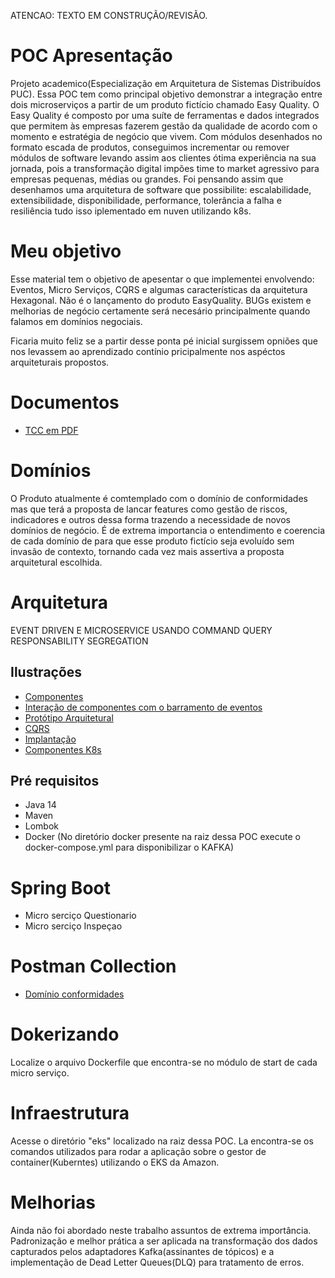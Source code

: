 ATENCAO: TEXTO EM CONSTRUÇÃO/REVISÃO.

# POC Apresentação
Projeto academico(Especialização em Arquitetura de Sistemas Distribuídos PUC).
Essa POC tem como principal objetivo demonstrar a integração entre dois microserviços a partir de um produto fictício chamado Easy Quality. 
O Easy Quality é composto por uma suíte de ferramentas e dados integrados que permitem às empresas fazerem gestão da qualidade de acordo com o momento e estratégia de negócio que vivem. Com módulos desenhados no formato escada de produtos, conseguimos incrementar ou remover  módulos de software levando assim aos clientes ótima experiência na sua jornada, pois a transformação digital impões time to market agressivo para empresas pequenas, médias ou grandes. Foi pensando assim que desenhamos uma arquitetura de software que possibilite: escalabilidade, extensibilidade, disponibilidade, performance, tolerância a falha e resiliência tudo isso iplementado em nuven utilizando k8s.

# Meu objetivo
Esse material tem o objetivo de apesentar o que implementei envolvendo: Eventos, Micro Serviços, CQRS e algumas características da arquitetura Hexagonal. 
Não é o lançamento do produto EasyQuality. BUGs existem e melhorias de negócio certamente será necesário principalmente quando falamos em domínios negociais.

Ficaria muito feliz se a partir desse ponta pé inicial surgissem opniões que nos levassem ao aprendizado contínio pricipalmente nos aspéctos arquiteturais propostos.

# Documentos
- [TCC em PDF](https://github.com/rianmachado/easy-quality/blob/master/dominio-conformidades/TCC-Rian-Vasconcelos.pdf)

# Domínios
O Produto atualmente é comtemplado com o domínio de conformidades mas que terá a proposta de lancar features como gestão de riscos, indicadores e outros dessa forma trazendo a necessidade de novos domínios de negócio. É de extrema importancia o entendimento e coerencia de cada domínio de para que esse produto fictício seja evoluído sem invasão de contexto, tornando cada vez mais assertiva a proposta arquitetural escolhida. 


# Arquitetura 
EVENT DRIVEN E MICROSERVICE USANDO COMMAND QUERY RESPONSABILITY SEGREGATION 

## Ilustrações

- [Componentes](https://github.com/rianmachado/easy-quality/blob/master/dominio-conformidades/ilustracoes/picture1.png)
- [Interação de componentes com o barramento de eventos](https://github.com/rianmachado/easy-quality/blob/master/dominio-conformidades/ilustracoes/picture2.png)
- [Protótipo Arquitetural](https://github.com/rianmachado/easy-quality/blob/master/dominio-conformidades/ilustracoes/picture3.png)
- [CQRS](https://github.com/rianmachado/easy-quality/blob/master/dominio-conformidades/ilustracoes/picture4.png)
- [Implantação](https://github.com/rianmachado/easy-quality/blob/master/dominio-conformidades/ilustracoes/picture5.png)
- [Componentes K8s](https://github.com/rianmachado/easy-quality/blob/master/dominio-conformidades/ilustracoes/picture6.png)

## Pré requisitos
* Java 14
* Maven
* Lombok
* Docker (No diretório docker presente na raiz dessa POC execute o docker-compose.yml para disponibilizar o KAFKA)

# Spring Boot 
 - Micro serciço Questionario
 - Micro serciço Inspeçao

# Postman Collection 
* [Domínio conformidades](https://github.com/rianmachado/easy-quality/blob/master/dominio-conformidades/collections/conformidades.postman_collection.json) 
  
# Dokerizando
Localize o arquivo Dockerfile que encontra-se no módulo de start de cada micro serviço.

# Infraestrutura
Acesse o diretório "eks" localizado na raiz dessa POC. La encontra-se os comandos utilizados para rodar a aplicação sobre o gestor de container(Kuberntes) utilizando o EKS da Amazon.

# Melhorias
Ainda não foi abordado neste trabalho assuntos de extrema importância. Padronização e melhor prática a ser aplicada na transformação dos dados capturados pelos adaptadores Kafka(assinantes de tópicos) e a implementação de Dead Letter Queues(DLQ) para tratamento de erros.

